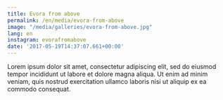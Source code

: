 ```yaml
---
title: Evora from above
permalink: /en/media/evora-from-above
image: "/media/galleries/evora-from-above.jpg"
lang: en
instagram: evorafromabove
date: '2017-05-19T14:37:07.661+00:00'
---
```


Lorem ipsum dolor sit amet, consectetur adipiscing elit, sed do eiusmod tempor incididunt ut labore et dolore magna aliqua. Ut enim ad minim veniam, quis nostrud exercitation ullamco laboris nisi ut aliquip ex ea commodo consequat.
